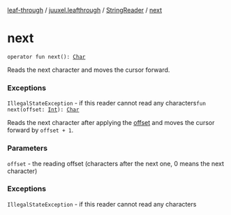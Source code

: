 [leaf-through](../../index.md) / [juuxel.leafthrough](../index.md) / [StringReader](index.md) / [next](./next.md)

# next

`operator fun next(): `[`Char`](https://kotlinlang.org/api/latest/jvm/stdlib/kotlin/-char/index.html)

Reads the next character and moves the cursor forward.

### Exceptions

`IllegalStateException` - if this reader cannot read any characters`fun next(offset: `[`Int`](https://kotlinlang.org/api/latest/jvm/stdlib/kotlin/-int/index.html)`): `[`Char`](https://kotlinlang.org/api/latest/jvm/stdlib/kotlin/-char/index.html)

Reads the next character after applying the [offset](next.md#juuxel.leafthrough.StringReader$next(kotlin.Int)/offset) and moves the cursor forward by `offset + 1`.

### Parameters

`offset` - the reading offset (characters after the next one, 0 means the next character)

### Exceptions

`IllegalStateException` - if this reader cannot read any characters